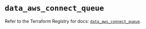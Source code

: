 # `data_aws_connect_queue`

Refer to the Terraform Registry for docs: [`data_aws_connect_queue`](https://registry.terraform.io/providers/hashicorp/aws/6.13.0/docs/data-sources/connect_queue).

